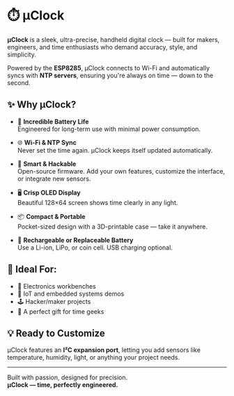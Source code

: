 # ⏱️ μClock

**μClock** is a sleek, ultra-precise, handheld digital clock — built for makers, engineers, and time enthusiasts who demand accuracy, style, and simplicity.

Powered by the **ESP8285**, μClock connects to Wi-Fi and automatically syncs with **NTP servers**, ensuring you're always on time — down to the second.

## ✨ Why μClock?

- 🔋 **Incredible Battery Life**  
  Engineered for long-term use with minimal power consumption.

- 🌐 **Wi-Fi & NTP Sync**  
  Never set the time again. μClock keeps itself updated automatically.

- 🧠 **Smart & Hackable**  
  Open-source firmware. Add your own features, customize the interface, or integrate new sensors.

- 🖥️ **Crisp OLED Display**  
  Beautiful 128×64 screen shows time clearly in any light.

- 📦 **Compact & Portable**  
  Pocket-sized design with a 3D-printable case — take it anywhere.

- 🔌 **Rechargeable or Replaceable Battery**  
  Use a Li-ion, LiPo, or coin cell. USB charging optional.

## 🔧 Ideal For:

- 🧪 Electronics workbenches  
- 📶 IoT and embedded systems demos  
- 🕹️ Hacker/maker projects  
- 🎁 A perfect gift for time geeks

## 💡 Ready to Customize

μClock features an **I²C expansion port**, letting you add sensors like temperature, humidity, light, or anything your project needs.

---

Built with passion, designed for precision.  
**μClock — time, perfectly engineered.**
